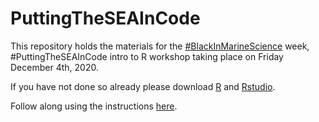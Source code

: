 # PuttingTheSEAInCode 
This repository holds the materials for the [#BlackInMarineScience](https://blackinmarsci.github.io/index.html#) week, #PuttingTheSEAInCode intro to R workshop taking place on Friday December 4th, 2020.

If you have not done so already please download [R](https://cran.r-project.org/mirrors.html) and [Rstudio](https://www.rstudio.com/products/rstudio/).

Follow along using the instructions [here](SEAInCodeRIntro2.html).


